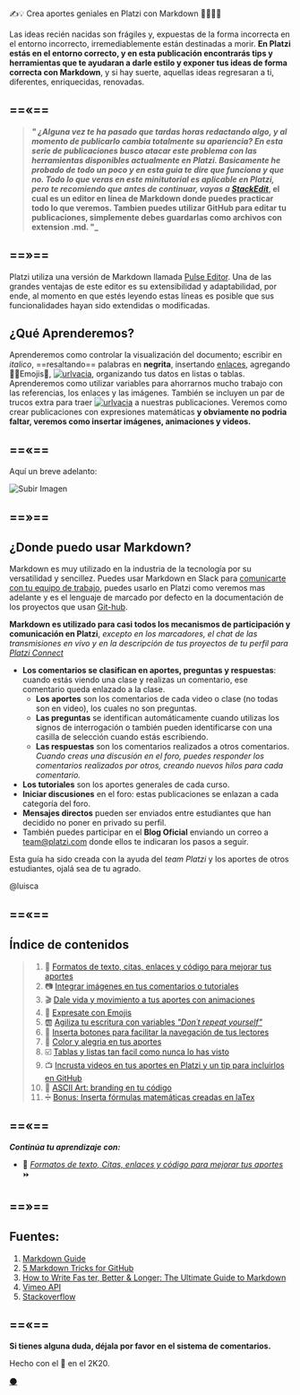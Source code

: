 ✍️💡 Crea aportes geniales en Platzi con Markdown 👨‍🎨👩‍🎨


Las ideas recién nacidas son frágiles y, expuestas de la forma incorrecta en el entorno incorrecto, irremediablemente están destinadas a morir. **En Platzi estás en el entorno correcto, y en esta publicación encontrarás tips y herramientas que te ayudaran a darle estilo y exponer tus ideas de forma correcta con Markdown**, y si hay suerte, aquellas ideas regresaran a ti, diferentes, enriquecidas, renovadas.

==«==
---
> **_" ¿Alguna vez te ha pasado que tardas horas redactando algo, y al momento de publicarlo cambia totalmente su apariencia? En esta serie de publicaciones busco atacar este problema con las herramientas disponibles actualmente en Platzi. **Basicamente he probado de todo un poco y en esta guia te dire que funciona y que no**.  Todo lo que veras en este minitutorial es aplicable en Platzi, pero te recomiendo que antes de continuar, vayas a [StackEdit][url-stackedit]_, el cual es un editor en línea de Markdown donde puedes practicar todo lo que veremos. Tambien puedes utilizar GitHub para editar tu publicaciones, simplemente debes guardarlas como archivos con extension .md. "_**

==»==
---


Platzi utiliza una versión de Markdown llamada [Pulse Editor][url-pulse-editor]. Una de las grandes ventajas de este editor es su extensibilidad y adaptabilidad, por ende, al momento en que estés leyendo estas líneas es posible que sus funcionalidades hayan sido extendidas o modificadas. 

## ¿Qué Aprenderemos?

Aprenderemos como controlar la visualización del documento; escribir en _italico_, ==resaltando== palabras en **negrita**, insertando [enlaces](), agregando 👨‍🚀Emojis🚀,  [![urlvacia](https://via.placeholder.com/75x16/444/fcfcfc?text=Botones "Botones")](#), organizando tus datos en listas o tablas. Aprenderemos como utilizar variables para ahorrarnos mucho trabajo con las referencias, los enlaces y las imágenes. También se incluyen un par de trucos extra para traer [![urlvacia](https://via.placeholder.com/75x16/98ca3f/444?text=Color "Color")]() a nuestras publicaciones. Veremos como crear publicaciones con expresiones matemáticas **y obviamente no podria faltar, veremos como insertar imágenes, animaciones y videos.** 

==«==
---

Aquí un breve adelanto:

![Subir Imagen](https://i.imgur.com/XXBeF2X.gif)

==»==
---

## ¿Donde puedo usar Markdown?

Markdown es muy utilizado en la industria de la tecnología por su versatilidad y sencillez. Puedes usar Markdown en Slack para [comunicarte con tu equipo de trabajo](), puedes usarlo en Platzi como veremos mas adelante y es el lenguaje de marcado por defecto en la documentación de los proyectos que usan [Git-hub][url-curso-git].  

**Markdown es utilizado para casi todos los mecanismos de participación y comunicación en Platzi**, _excepto en los marcadores, el chat de las transmisiones en vivo y en la descripción de tus proyectos de tu perfil para [Platzi Connect][url-connect]_

* **Los comentarios se clasifican en aportes, preguntas y respuestas**: cuando estás viendo una clase y realizas un comentario, ese comentario queda enlazado a la clase.  
    * **Los aportes** son los comentarios de cada video o clase (no todas son en video), los cuales no son preguntas.
  * **Las preguntas** se identifican automáticamente cuando utilizas los signos de interrogación o también pueden identificarse con una casilla de selección cuando estás escribiendo.
  * **Las respuestas** son los comentarios realizados a otros comentarios. _Cuando creas una discusión en el foro, puedes responder los comentarios realizados por otros, creando nuevos hilos para cada comentario._
* **Los tutoriales** son los aportes generales de cada curso.
* **Iniciar discusiones** en el foro: estas publicaciones se enlazan a cada categoría del foro.
* **Mensajes directos** pueden ser enviados entre estudiantes que han decidido no poner en privado su perfil.
* También puedes participar en el **Blog Oficial** enviando un correo a team@platzi.com donde ellos te indicaran los pasos a seguir.

Esta guía ha sido creada con la ayuda del _team Platzi_ y los aportes de otros estudiantes, ojalá sea de tu agrado.

@luisca

==«==
---


## Índice de contenidos


>1. 📖 [Formatos de texto, citas, enlaces y código para mejorar tus aportes][url-textos]
>1. 📷 [Integrar imágenes en tus comentarios o tutoriales][url-imagenes]
>1. 🎬 [Dale vida y movimiento a tus aportes con animaciones][url-animaciones]
>1. 🍕 [Expresate con Emojis][url-emojis]
>1. 🆎 [Agiliza tu escritura con variables _"Don´t repeat yourself"_ ][url-botones]
>1. 🔲 [Inserta botones para facilitar la navegación de tus lectores][url-colores]
>1. 🌈 [Color y alegria en tus aportes][url-tablas]
>1. ☑️ [Tablas y listas tan facil como nunca lo has visto][url-tablas] 
>1. 📺 [Incrusta videos en tus aportes en Platzi y un tip para incluirlos en GitHub][url-videos]
>1. 🔣 [ASCII Art: branding en tu código][url-ascii]
>1. ➗ [Bonus: Inserta fórmulas matemáticas creadas en laTex][url-matematicas]


[url-textos]: https://platzi.com/comunidad/formatos-de-texto-citas-enlaces-y-codigo-para-mejorar-tus-aportes-con-markdown/ "Formatos de texto, citas, enlaces y código para mejorar tus aportes con Markdown"
[url-imagenes]: https://platzi.com/comunidad/integrar-imagenes-en-tus-comentarios-o-tutoriales-con-markdown/ "Integrar imágenes en tus comentarios o tutoriales con Markdown"
[url-animaciones]: https://platzi.com/comunidad/dale-vida-y-movimiento-a-tus-aportes-con-animaciones-con-markdown/ "Dale vida y movimiento a tus aportes con animaciones con Markdown"
[url-emojis]: https://platzi.com/comunidad/expresate-con-emojis-con-markdown/ "Expresate con Emojis con Markdown"
[url-variables]: https://platzi.com/comunidad/agiliza-tu-escritura-con-variables-don-t-repeat-yourself-con-markdown/ "Agiliza tu escritura con variables Don´t repeat yourself con Markdown"
[url-botones]: https://platzi.com/comunidad/inserta-botones-para-facilitar-la-navegación-de-tus-lectores-con-markdown/ "Inserta botones para facilitar la navegación de tus lectores con Markdown"
[url-colores]: https://platzi.com/comunidad/color-y-alegria-en-tus-aportes-con-markdown/ "Color y alegria en tus aportes con Markdown"
[url-tablas]: https://platzi.com/comunidad/tablas-y-listas-tan-facil-como-nunca-lo-has-visto-con-markdown/ "Tablas y listas tan facil como nunca lo has visto con Markdown"
[url-videos]: https://platzi.com/comunidad/incrusta-videos-en-tus-aportes-para-platzi-y-un-tip-para-incluirlos-en-github-con-markdown/ "Incrusta videos en tus aportes en Platzi y un tip para incluirlos en GitHub con Markdown"
[url-ascii]: https://platzi.com/comunidad/ascii-art-branding-en-tu-codigo-con-markdown/ "ASCII Art: branding en tu código con Markdown"
[url-matematicas]: https://platzi.com/comunidad/bonus-inserta-formulas-matematicas-creadas-en-laTex-con-markdown/ "Bonus: Inserta fórmulas matemáticas creadas en laTex con Markdown"


[url-siguiente]: [url-textos]
[url-repositorio]: https://github.com/mistersoftware/Crea-aportes-geniales-en-Platzi-con-Markdown/blob/master/crea-aportes-geniales-en-platzi-con-markdown.md "Repositorio de este articulo en GitHub"

[url-connect]: https://platzi.com/empleos/
[url-curso-git]: https://platzi.com/clases/git-github/ "Curso Profesional de Git y GitHub"
[url-curso-slack]: https://platzi.com/clases/slack/ "Curso de Comunicación Online con Slack"
[url-pulse-editor]: https://platzi.com/blog/presentamos-pulse-editor/
[url-stackedit]: https://stackedit.io/app#

==«==
---



**_Continúa tu aprendizaje con:_**

* 📖 [_Formatos de texto, Citas, enlaces y código para mejorar tus aportes_][url-siguiente] ⏩


==»==
---


Fuentes:
---

1. [Markdown Guide](https://ia.net/writer/support/general/markdown-guide) 
1. [5 Markdown Tricks for GitHub](https://grantwinney.com/cool-markdown-tricks-for-github/)
1. [How to Write Fas ter, Better & Longer: The Ultimate Guide to Markdown](https://ghost.org/changelog/markdown/)
1. [Vimeo API](https://developer.vimeo.com/api/common-formats)
1. [Stackoverflow](https://stackoverflow.com/questions/2068344/how-do-i-get-a-youtube-video-thumbnail-from-the-youtube-api#2068371)


==«==
---

**Si tienes alguna duda, déjala por favor en el sistema de comentarios.**


Hecho con el 💚 en el 2K20. 

[⚫][url-repositorio]
